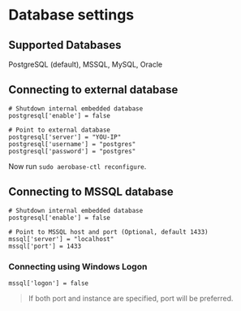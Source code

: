 # Database settings
## Supported Databases
PostgreSQL (default), MSSQL, MySQL, Oracle

## Connecting to external database
```
# Shutdown internal embedded database
postgresql['enable'] = false

# Point to external database 
postgresql['server'] = "YOU-IP"
postgresql['username'] = "postgres"
postgresql['password'] = "postgres"
```
Now run `sudo aerobase-ctl reconfigure`.

## Connecting to MSSQL database
```
# Shutdown internal embedded database
postgresql['enable'] = false

# Point to MSSQL host and port (Optional, default 1433)
mssql['server'] = "localhost"
mssql['port'] = 1433
```

### Connecting using Windows Logon
```
mssql['logon'] = false
```

> If both port and instance are specified, port will be preferred.
